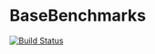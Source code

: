 # BaseBenchmarks

[![Build Status](https://travis-ci.org/jrevels/BaseBenchmarks.jl.svg?branch=master)](https://travis-ci.org/jrevels/BaseBenchmarks.jl)
